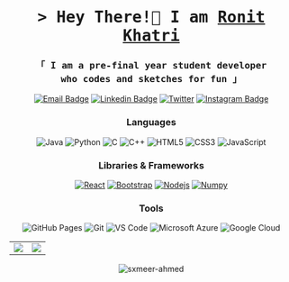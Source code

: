 <!-- Intro  -->
<h1 align="center">
        <samp>&gt; Hey There!👋 I am
        <b><a target="_blank" href="https://github.com/Ronit-02">Ronit Khatri </a></b>
        </samp>
</h1>

<h3 align="center">
        <samp>
       「 I am a pre-final year student developer 
       <br>
        who codes and sketches for fun 」
       </samp>
</h3>

<div align="center">

<!-- ### Connect with me: -->

[![Email Badge](https://img.shields.io/badge/-Email-c14438?style=flat-square&logo=Gmail&logoColor=white&link=mailto:ronitkhatri44@gmail.com)](mailto:ronitkhatri44@gmail.com)
[![Linkedin Badge](https://img.shields.io/badge/-LinkedIn-blue?style=flat-square&logo=Linkedin&logoColor=white&link=https://www.linkedin.com/in/ronit-khatri/)](https://www.linkedin.com/in/ronit-khatri/)
[![Twitter](https://img.shields.io/badge/Twitter-1DA1F2?style=flat-square&logo=twitter&logoColor=white)](https://twitter.com/khatri_ronit1)
[![Instagram Badge](https://img.shields.io/badge/-Instagram-purple?style=flat-square&logo=instagram&logoColor=white&link=https://www.instagram.com/ronitxx9/)](https://www.instagram.com/ronitxx9/)
<!-- [![Telegram](https://img.shields.io/badge/-Telegram-blue?style=flat-square&logo=Telegram&logoColor=white)](https://t.me/pranayguptaa) -->
<!-- [![Discord](https://img.shields.io/badge/-Discord-7289DA?style=flat-square&logo=discord&logoColor=white)](https://discordapp.com/users/745686149359599707) -->

<!-- <br /> -->




### Languages

![Java](https://img.shields.io/badge/-java-E34A86?style=flat-square&logo=java)
![Python](https://img.shields.io/badge/-Python-black?style=flat-square&logo=Python)
![C](https://img.shields.io/badge/-C-00599C?style=flat-square&logo=c)
![C++](https://img.shields.io/badge/-C++-00599C?style=flat-square&logo=cplusplus)
![HTML5](https://img.shields.io/badge/-HTML5-E34F26?style=flat-square&logo=html5&logoColor=white)
![CSS3](https://img.shields.io/badge/-CSS3-1572B6?style=flat-square&logo=css3)
![JavaScript](https://img.shields.io/badge/-JavaScript-black?style=flat-square&logo=javascript)

### Libraries & Frameworks

[![React](https://img.shields.io/badge/-React-black?style=flat-square&logo=react)](https://reactjs.org/)
[![Bootstrap](https://img.shields.io/badge/-Bootstrap-563D7C?style=flat-square&logo=bootstrap)](https://getbootstrap.com/)
[![Nodejs](https://img.shields.io/badge/-Nodejs-black?style=flat-square&logo=Node.js)](https://nodejs.org/)
[![Numpy](https://img.shields.io/badge/Numpy%20-%23013243.svg?logo=numpy&style=flat-square&logoColor=white)](https://numpy.org/)
<!-- ![MongoDB](https://img.shields.io/badge/MongoDB-%234ea94b.svg?logo=mongodb&logoColor=white) -->

### Tools

![GitHub Pages](https://img.shields.io/badge/GitHub%20Pages-%23327FC7.svg?logo=github&style=flat-square&logoColor=white)
![Git](https://img.shields.io/badge/-Git-black?style=flat-square&logo=git)
![VS Code](https://img.shields.io/badge/-VS%20Code-007ACC?style=flat-square&logo=visual-studio-code)
![Microsoft Azure](https://img.shields.io/badge/Microsoft%20Azure-232F7E?style=flat-square&logo=microsoft-azure)
![Google Cloud](https://img.shields.io/badge/Google%20Cloud-black?style=flat-square&logo=google-cloud)
<!-- ![Eclipse](https://img.shields.io/badge/Eclipse-2C2255?style=flat-square&logo=eclipse&logoColor=white) -->
<!-- ![Netlify](https://img.shields.io/badge/-Netlify-%2300C7B7?style=flat-square&logo=netlify&logoColor=ffffff) -->
<!-- ![Heroku](https://img.shields.io/badge/Heroku%20-%23430098.svg?style=flat-square&logo=heroku&logoColor=white) -->
<!-- ![DigitalOcean](https://img.shields.io/badge/-Digital%20Ocean-darkblue?style=flat-square&logo=digitalocean) -->
<!-- ![Amazon AWS](https://img.shields.io/badge/Amazon%20AWS-232F3E?style=flat-square&logo=amazon-aws) -->
<!-- ![Docker](https://img.shields.io/badge/-Docker-black?style=flat-square&logo=docker) -->
<!-- ![Postman](https://img.shields.io/badge/Postman-FF6C37?logo=postman&logoColor=white) -->

<!-- <br /> -->

<!--Stats -->

<table>
<tr>
<td>
<img src="https://github-readme-stats.vercel.app/api?username=Ronit-02&include_all_commits=true&count_private=true&show_icons=true&line_height=20&theme=tokyonight"/>
<td><img src="https://github-readme-stats.vercel.app/api/top-langs?username=Ronit-02&show_icons=true&locale=en&layout=compact&theme=tokyonight" />
</td>
</tr>
</table>
<p align="center">
<p align="center"><img align="center" src="https://github-readme-streak-stats.herokuapp.com/?user=Ronit-02&layout=compact&theme=tokyonight" alt="sxmeer-ahmed" /></p>
</p?
  
<!--End: Stats -->

<!--
<p align="left"> <img src="https://komarev.com/ghpvc/?username=Ronit-02&label=Profile%20views&color=129e00&style=plastic" alt="Ronit-02" /> </p>
<img align="right" alt="Coding" width="400" src="https://cdn.dribbble.com/users/2646423/screenshots/5507196/computer.gif">
-->

<!-- <details>
  <summary>:zap: Recent GitHub Activity</summary>
  
<!--START_SECTION:activity-->
<!-- 1. ❗️ Closed issue [#15](https://github.com/codeSTACKr/video-source-code-create-nft-collection/issues/15) in [codeSTACKr/video-source-code-create-nft-collection](https://github.com/codeSTACKr/video-source-code-create-nft-collection)
2. 🗣 Commented on [#15](https://github.com/codeSTACKr/video-source-code-create-nft-collection/issues/15) in [codeSTACKr/video-source-code-create-nft-collection](https://github.com/codeSTACKr/video-source-code-create-nft-collection)
3. ❗️ Closed issue [#13](https://github.com/codeSTACKr/video-source-code-create-nft-collection/issues/13) in [codeSTACKr/video-source-code-create-nft-collection](https://github.com/codeSTACKr/video-source-code-create-nft-collection)
4. 🗣 Commented on [#13](https://github.com/codeSTACKr/video-source-code-create-nft-collection/issues/13) in [codeSTACKr/video-source-code-create-nft-collection](https://github.com/codeSTACKr/video-source-code-create-nft-collection)
5. 🗣 Commented on [#12](https://github.com/codeSTACKr/video-source-code-create-nft-collection/issues/12) in [codeSTACKr/video-source-code-create-nft-collection](https://github.com/codeSTACKr/video-source-code-create-nft-collection) -->
<!-- END_SECTION:activity

</details>  -->

</div>
